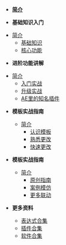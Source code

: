 - [**简介**](/)

-  **基础知识入门**
  * [简介](Page.1/)
    * [基础知识](Page.1/guide)
    * [核心功能](Page.1/06_N1-V1)

-  **进阶功能讲解**
  * [简介](Page.2/)
    * [入门实战](Page.2/08_N1-V1)
    * [升级实战](Page.2/07_N1-V1)
    * [AE里的知名插件](Page.2/07_N1-V1)


- **模板实战指南**
  * [简介](Page.3/)
    * [认识模板](Page.3/03_N1-V1)
    * [熟悉更改](Page.3/04_N1-V1)
    * [快速更改](Page.3/05_N1-V1)


- **模板实战指南**
  * [简介](Page.4/)
    * [原创指南](Page.4/03_N1-V1)
    * [案例模仿](Page.4/04_N1-V1)
    * [更多联动](Page.4/05_N1-V1)

- **更多资料**
  * [表达式合集](Other/)
  * [插件合集](Other/)
  * [软件合集](Other/)



